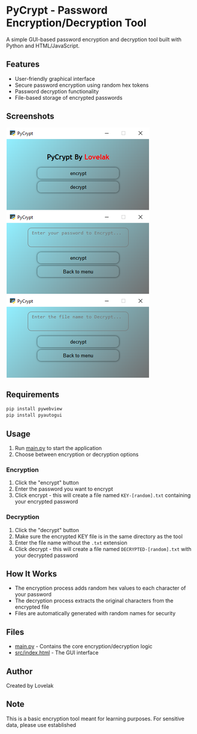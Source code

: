 # PyCrypt - Password Encryption/Decryption Tool

A simple GUI-based password encryption and decryption tool built with Python and HTML/JavaScript.

## Features

- User-friendly graphical interface
- Secure password encryption using random hex tokens
- Password decryption functionality
- File-based storage of encrypted passwords

## Screenshots

![image](src/img/1.png) ![image](src/img/2.png) ![image](src/img/3.png)

## Requirements

```python
pip install pywebview
pip install pyautogui
```

## Usage

1. Run [main.py](main.py) to start the application
2. Choose between encryption or decryption options

### Encryption

1. Click the "encrypt" button
2. Enter the password you want to encrypt
3. Click encrypt - this will create a file named `KEY-[random].txt` containing your encrypted password

### Decryption

1. Click the "decrypt" button
2. Make sure the encrypted KEY file is in the same directory as the tool
3. Enter the file name without the `.txt` extension
4. Click decrypt - this will create a file named `DECRYPTED-[random].txt` with your decrypted password

## How It Works

- The encryption process adds random hex values to each character of your password
- The decryption process extracts the original characters from the encrypted file
- Files are automatically generated with random names for security

## Files

- [main.py](main.py) - Contains the core encryption/decryption logic
- [src/index.html](src/index.html) - The GUI interface

## Author

Created by Lovelak

## Note

This is a basic encryption tool meant for learning purposes. For sensitive data, please use established
